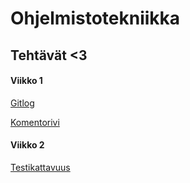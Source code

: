 # Ohjelmistotekniikka

## Tehtävät <3

#### **Viikko 1**

[Gitlog](https://github.com/imriina/ot-harjoitustyo/blob/master/laskarit/viikko1/gitlog.txt) 

[Komentorivi](https://github.com/imriina/ot-harjoitustyo/blob/master/laskarit/viikko1/komentorivi.txt)

#### **Viikko 2**

[Testikattavuus](https://github.com/imriina/ot-harjoitustyo/blob/master/laskarit/viikko2/Kattavuusraportti)
